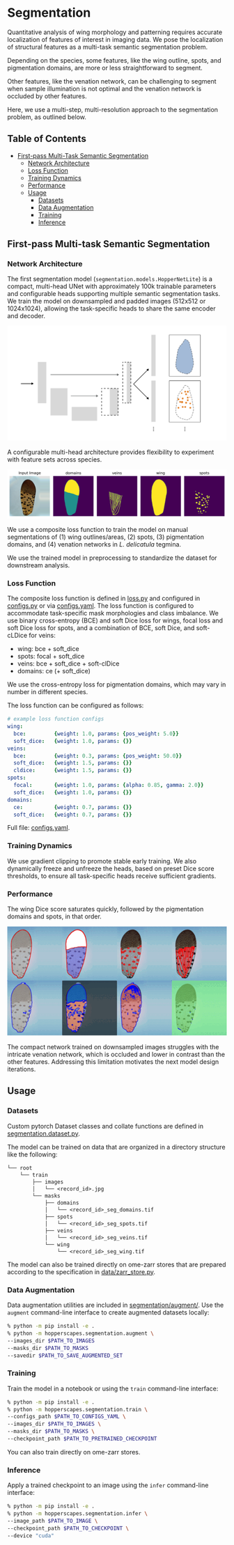 # Segmentation

Quantitative analysis of wing morphology and patterning requires accurate localization of features of interest in imaging data. We pose the localization of structural features as a multi-task semantic segmentation problem. 

Depending on the species, some features, like the wing outline, spots, and pigmentation domains, are more or less straightforward to segment. 

Other features, like the venation network, can be challenging to segment when sample illumination is not optimal and the venation network is occluded by other features. 

Here, we use a multi-step, multi-resolution approach to the segmentation problem, as outlined below.

## Table of Contents
- [First-pass Multi-Task Semantic Segmentation](#first-pass-multi-task-semantic-segmentation)
    - [Network Architecture](#network-architecture)
    - [Loss Function](#loss-function)
    - [Training Dynamics](#training-dynamics)
    - [Performance](#performance)
    - [Usage](#usage)
        - [Datasets](#datasets)
        - [Data Augmentation](#data-augmentation)
        - [Training](#training)
        - [Inference](#inference)

## First-pass Multi-task Semantic Segmentation
### Network Architecture
The first segmentation model (`segmentation.models.HopperNetLite`) is a compact, multi-head UNet with approximately 100k trainable parameters and configurable heads supporting multiple semantic segmentation tasks. We train the model on downsampled and padded images (512x512 or 1024x1024), allowing the task-specific heads to share the same encoder and decoder. 

![Demo](../../assets/UNet_Lite.png)

A configurable multi-head architecture provides flexibility to experiment with feature sets across species.

![Demo](../../assets/sample_record.png)

We use a composite loss function to train the model on manual segmentations of (1) wing outlines/areas, (2) spots, (3) pigmentation domains, and (4) venation networks in _L. delicatula_ tegmina. 

We use the trained model in preprocessing to standardize the dataset for downstream analysis.

### Loss Function
The composite loss function is defined in [loss.py](../segmentation/loss.py) and configured in [configs.py](../configs.py) or via [configs.yaml](../configs.yaml). The loss function is configured to accommodate task-specific mask morphologies and class imbalance. We use binary cross-entropy (BCE) and soft Dice loss for wings, focal loss and soft Dice loss for spots, and a combination of BCE, soft Dice, and soft-cLDice for veins: 
- wing: bce + soft_dice
- spots: focal + soft_dice
- veins: bce + soft_dice + soft-clDice
- domains: ce (+ soft_dice)

We use the cross-entropy loss for pigmentation domains, which may vary in number in different species.

The loss function can be configured as follows:

```yaml
# example loss function configs
wing:
  bce:         {weight: 1.0, params: {pos_weight: 5.0}}
  soft_dice:   {weight: 1.0, params: {}}
veins:
  bce:         {weight: 0.3, params: {pos_weight: 50.0}}
  soft_dice:   {weight: 1.5, params: {}}
  cldice:      {weight: 1.5, params: {}}
spots:
  focal:       {weight: 1.0, params: {alpha: 0.85, gamma: 2.0}}
  soft_dice:   {weight: 1.0, params: {}}
domains:
  ce:          {weight: 0.7, params: {}}
  soft_dice:   {weight: 0.7, params: {}}
```
Full file: [configs.yaml](../configs.yaml).

### Training Dynamics
We use gradient clipping to promote stable early training. We also dynamically freeze and unfreeze the heads, based on preset Dice score thresholds, to ensure all task-specific heads receive sufficient gradients. 

### Performance
The wing Dice score saturates quickly, followed by the pigmentation domains and spots, in that order.

![Demo](../../assets/seg.gif)

The compact network trained on downsampled images struggles with the intricate venation network, which is occluded and lower in contrast than the other features. Addressing this limitation motivates the next model design iterations.

## Usage

### Datasets
Custom pytorch Dataset classes and collate functions are defined in [segmentation.dataset.py](../segmentation/dataset.py).

The model can be trained on data that are organized in a directory structure like the following: 

    └── root
        └── train
            ├── images
            │   └── <record_id>.jpg
            └── masks
                ├── domains
                │   └── <record_id>_seg_domains.tif
                ├── spots
                │   └── <record_id>_seg_spots.tif
                ├── veins
                │   └── <record_id>_seg_veins.tif
                └── wing
                    └── <record_id>_seg_wing.tif

The model can also be trained directly on ome-zarr stores that are prepared according to the specification in [data/zarr_store.py](../data/zarr_store.py). 

### Data Augmentation
Data augmentation utilities are included in [segmentation/augment/](../segmentation/augment/). Use the `augment` command-line interface to create augmented datasets locally:

```bash
% python -m pip install -e .
% python -m hopperscapes.segmentation.augment \
--images_dir $PATH_TO_IMAGES
--masks_dir $PATH_TO_MASKS
--savedir $PATH_TO_SAVE_AUGMENTED_SET
```

### Training
Train the model in a notebook or using the `train` command-line interface:

```bash
% python -m pip install -e .
% python -m hopperscapes.segmentation.train \ 
--configs_path $PATH_TO_CONFIGS_YAML \ 
--images_dir $PATH_TO_IMAGES \ 
--masks_dir $PATH_TO_MASKS \ 
--checkpoint_path $PATH_TO_PRETRAINED_CHECKPOINT
```
You can also train directly on ome-zarr stores.

### Inference
Apply a trained checkpoint to an image using the `infer` command-line interface:

```bash
% python -m pip install -e .
% python -m hopperscapes.segmentation.infer \ 
--image_path $PATH_TO_IMAGE \ 
--checkpoint_path $PATH_TO_CHECKPOINT \ 
--device "cuda"
```
